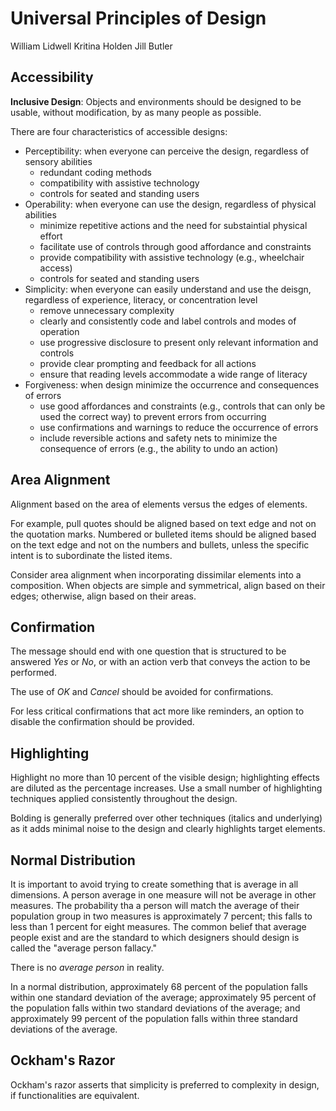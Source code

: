 # Universal Principles of Design

William Lidwell
Kritina Holden
Jill Butler

## Accessibility

**Inclusive Design**: Objects and environments should be designed to be usable, without modification, by as many people as possible.

There are four characteristics of accessible designs: 

- Perceptibility: when everyone can perceive the design, regardless of sensory abilities
    - redundant coding methods
    - compatibility with assistive technology
    - controls for seated and standing users
- Operability: when everyone can use the design, regardless of physical abilities
    - minimize repetitive actions and the need for substaintial physical effort
    - facilitate use of controls through good affordance and constraints
    - provide compatibility with assistive technology (e.g., wheelchair access)
    - controls for seated and standing users
- Simplicity: when everyone can easily understand and use the deisgn, regardless of experience, literacy, or concentration level
    - remove unnecessary complexity
    - clearly and consistently code and label controls and modes of operation
    - use progressive disclosure to present only relevant information and controls
    - provide clear prompting and feedback for all actions
    - ensure that reading levels accommodate a wide range of literacy
- Forgiveness: when design minimize the occurrence and consequences of errors
    - use good affordances and constraints (e.g., controls that can only be used the correct way) to prevent errors from occurring
    - use confirmations and warnings to reduce the occurrence of errors
    - include reversible actions and safety nets to minimize the consequence of errors (e.g., the ability to undo an action)

## Area Alignment

Alignment based on the area of elements versus the edges of elements.

For example, pull quotes should be aligned based on text edge and not on the quotation marks. Numbered or bulleted items should be aligned based on the text edge and not on the numbers and bullets, unless the specific intent is to subordinate the listed items.

Consider area alignment when incorporating dissimilar elements into a composition. When objects are simple and symmetrical, align based on their edges; otherwise, align based on their areas.

## Confirmation

The message should end with one question that is structured to be answered *Yes* or *No*, or with an action verb that conveys the action to be performed. 

The use of *OK* and *Cancel* should be avoided for confirmations.

For less critical confirmations that act more like reminders, an option to disable the confirmation should be provided.

## Highlighting

Highlight no more than 10 percent of the visible design; highlighting effects are diluted as the percentage increases. Use a small number of highlighting techniques applied consistently throughout the design.

Bolding is generally preferred over other techniques (italics and underlying) as it adds minimal noise to the design and clearly highlights target elements.

## Normal Distribution

It is important to avoid trying to create something that is average in all dimensions. A person average in one measure will not be average in other measures. The probability tha a person will match the average of their population group in two measures is approximately 7 percent; this falls to less than 1 percent for eight measures. The common belief that average people exist and are the standard to which designers should design is called the "average person fallacy."

There is no *average person* in reality.

In a normal distribution, approximately 68 percent of the population falls within one standard deviation of the average; approximately 95 percent of the population falls within two standard deviations of the average; and approximately 99 percent of the population falls within three standard deviations of the average.

## Ockham's Razor

Ockham's razor asserts that simplicity is preferred to complexity in design, if functionalities are equivalent. 